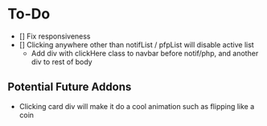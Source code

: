 # To-Do
- [] Fix responsiveness
- [] Clicking anywhere other than notifList / pfpList will disable active list
     - Add div with clickHere class to navbar before notif/php, and another div to rest of body

## Potential Future Addons
- Clicking card div will make it do a cool animation such as flipping like a coin